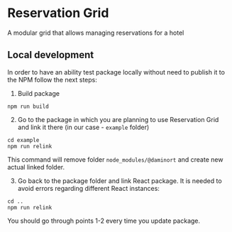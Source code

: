 # Reservation Grid
A modular grid that allows managing reservations for a hotel

## Local development

In order to have an ability test package locally without need to publish it to the NPM follow the next steps:

1. Build package
```
npm run build
```

2. Go to the package in which you are planning to use Reservation Grid and link it there (in our case - `example` folder)
```
cd example
npm run relink
```
This command will remove folder `node_modules/@daminort` and create new actual linked folder.

3. Go back to the package folder and link React package. It is needed to avoid errors regarding different React instances:
```
cd ..
npm run relink
```

You should go through points 1-2 every time you update package.

